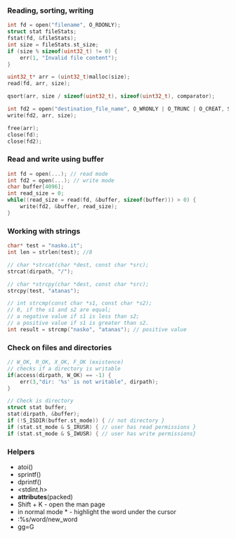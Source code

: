 ### Reading, sorting, writing
```c
int fd = open("filename", O_RDONLY); 
struct stat fileStats;
fstat(fd, &fileStats);
int size = fileStats.st_size;
if (size % sizeof(uint32_t) != 0) {
    err(1, "Invalid file content");
}

uint32_t* arr = (uint32_t)malloc(size);
read(fd, arr, size);

qsort(arr, size / sizeof(uint32_t), sizeof(uint32_t), comparator);

int fd2 = open("destination_file_name", O_WRONLY | O_TRUNC | O_CREAT, S_IRUSR | S_IWUSR);
write(fd2, arr, size);

free(arr);
close(fd);
close(fd2);
```

### Read and write using buffer
```c
int fd = open(...); // read mode
int fd2 = open(...); // write mode
char buffer[4096];
int read_size = 0;
while((read_size = read(fd, &buffer, sizeof(buffer))) > 0) {
    write(fd2, &buffer, read_size);
}
```

### Working with strings
```c
char* test = "nasko.it";
int len = strlen(test); //8

// char *strcat(char *dest, const char *src);
strcat(dirpath, "/");

// char *strcpy(char *dest, const char *src);
strcpy(test, "atanas");

// int strcmp(const char *s1, const char *s2);
// 0, if the s1 and s2 are equal;
// a negative value if s1 is less than s2;
// a positive value if s1 is greater than s2.
int result = strcmp("nasko", "atanas"); // positive value
```

### Check on files and directories
```c
// W_OK, R_OK, X_OK, F_OK (existence)
// checks if a directory is writable
if(access(dirpath, W_OK) == -1) {
    err(3,"dir: '%s' is not writable", dirpath);
}

// Check is directory
struct stat buffer;
stat(dirpath, &buffer);
if (!S_ISDIR(buffer.st_mode)) { // not directory }
if (stat.st_mode & S_IRUSR) { // user has read permissions }
if (stat.st_mode & S_IWUSR) { // user has write permissions}
```

### Helpers
* atoi()
* sprintf()
* dprintf()
* <stdint.h>
* __attributes__(packed)
* Shift + K - open the man page
* in normal mode * - highlight the word under the cursor
* :%s/word/new_word
* gg=G

